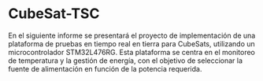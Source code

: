 # CubeSat-TSC
En el siguiente informe se presentará el proyecto de implementación de una plataforma de pruebas en tiempo real en tierra para CubeSats, utilizando un microcontrolador STM32L476RG. Esta plataforma se centra en el monitoreo de temperatura y la gestión de energía, con el objetivo de seleccionar la fuente de alimentación en función de la potencia requerida.
